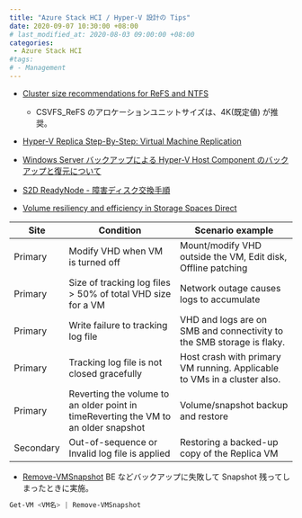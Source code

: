```yaml
---
title: "Azure Stack HCI / Hyper-V 設計の Tips"
date: 2020-09-07 10:30:00 +08:00
# last_modified_at: 2020-08-03 09:00:00 +08:00
categories: 
 - Azure Stack HCI
#tags: 
# - Management
---
```


+ [Cluster size recommendations for ReFS and NTFS](https://techcommunity.microsoft.com/t5/storage-at-microsoft/cluster-size-recommendations-for-refs-and-ntfs/ba-p/425960)
    + CSVFS_ReFS のアロケーションユニットサイズは、4K(既定値) が推奨。

+ [Hyper-V Replica Step-By-Step: Virtual Machine Replication](https://social.technet.microsoft.com/wiki/contents/articles/36705.hyper-v-replica-step-by-step-virtual-machine-replication.aspx)

+ [Windows Server バックアップによる Hyper-V Host Component のバックアップと復元について](https://docs.microsoft.com/en-us/archive/blogs/askcorejp/windows-server-hyper-v-host-component)

+ [S2D ReadyNode - 障害ディスク交換手順](https://www.dell.com/support/article/ja-jp/sln320809/s2d-readynode-%E9%9A%9C%E5%AE%B3%E3%83%87%E3%82%A3%E3%82%B9%E3%82%AF%E4%BA%A4%E6%8F%9B%E6%89%8B%E9%A0%86?lang=ja)

+ [Volume resiliency and efficiency in Storage Spaces Direct](https://techcommunity.microsoft.com/t5/storage-at-microsoft/volume-resiliency-and-efficiency-in-storage-spaces-direct/ba-p/425831)


|Site|Condition|Scenario example|
|---|---|---|
|Primary|Modify VHD when VM is turned off|Mount/modify VHD outside the VM, Edit disk, Offline patching
Primary|Size of tracking log files > 50% of total VHD size for a VM|Network outage causes logs to accumulate|
|Primary|Write failure to tracking log file|VHD and logs are on SMB and connectivity to the SMB storage is flaky.|
|Primary|Tracking log file is not closed gracefully|Host crash with primary VM running. Applicable to VMs in a cluster also.|
|Primary|Reverting the volume to an older point in timeReverting the VM to an older snapshot|Volume/snapshot backup and restore|
|Secondary|Out-of-sequence or Invalid log file is applied|Restoring a backed-up copy of the Replica VM|


+ [Remove-VMSnapshot](https://docs.microsoft.com/en-us/powershell/module/hyper-v/remove-vmsnapshot?view=win10-ps)
BE などバックアップに失敗して Snapshot 残ってしまったときに実施。
```powershell
Get-VM <VM名> | Remove-VMSnapshot
```

